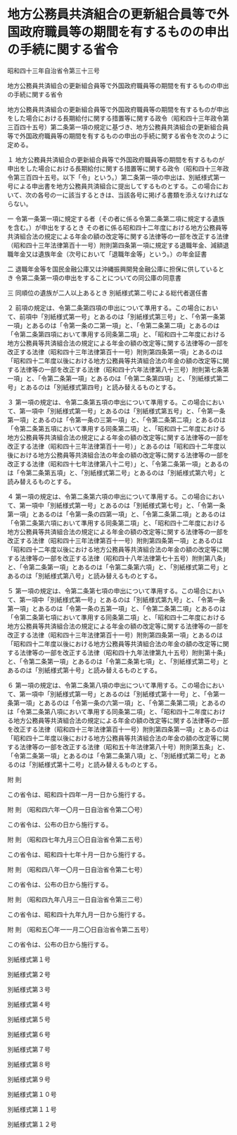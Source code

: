 # 地方公務員共済組合の更新組合員等で外国政府職員等の期間を有するものの申出の手続に関する省令

昭和四十三年自治省令第三十三号

地方公務員共済組合の更新組合員等で外国政府職員等の期間を有するものの申出の手続に関する省令

地方公務員共済組合の更新組合員等で外国政府職員等の期間を有するものが申出をした場合における長期給付に関する措置等に関する政令（昭和四十三年政令第三百四十五号）第二条第一項の規定に基づき、地方公務員共済組合の更新組合員等で外国政府職員等の期間を有するものの申出の手続に関する省令を次のように定める。

１ 地方公務員共済組合の更新組合員等で外国政府職員等の期間を有するものが申出をした場合における長期給付に関する措置等に関する政令（昭和四十三年政令第三百四十五号。以下「令」という。）第二条第一項の申出は、別紙様式第一号による申出書を地方公務員共済組合に提出してするものとする。この場合において、次の各号の一に該当するときは、当該各号に掲げる書類を添えなければならない。

一 令第一条第一項に規定する者（その者に係る令第二条第二項に規定する遺族を含む。）が申出をするとき その者に係る昭和四十二年度における地方公務員等共済組合法の規定による年金の額の改定等に関する法律等の一部を改正する法律（昭和四十三年法律第百十一号）附則第四条第一項に規定する退職年金、減額退職年金又は遺族年金（次号において「退職年金等」という。）の年金証書

二 退職年金等を国民金融公庫又は沖縄振興開発金融公庫に担保に供しているとき 令第二条第一項の申出をすることについての同公庫の同意書

三 同順位の遺族が二人以上あるとき 別紙様式第二号による総代者選任書

２ 前項の規定は、令第二条第四項の申出について準用する。この場合において、前項中「別紙様式第一号」とあるのは「別紙様式第三号」と、「令第一条第一項」とあるのは「令第一条の二第一項」と、「令第二条第二項」とあるのは「令第二条第四項において準用する同条第二項」と、「昭和四十二年度における地方公務員等共済組合法の規定による年金の額の改定等に関する法律等の一部を改正する法律（昭和四十三年法律第百十一号）附則第四条第一項」とあるのは「昭和四十二年度以後における地方公務員等共済組合法の年金の額の改定等に関する法律等の一部を改正する法律（昭和四十六年法律第八十三号）附則第七条第一項」と、「令第二条第一項」とあるのは「令第二条第四項」と、「別紙様式第二号」とあるのは「別紙様式第四号」と読み替えるものとする。

３ 第一項の規定は、令第二条第五項の申出について準用する。この場合において、第一項中「別紙様式第一号」とあるのは「別紙様式第五号」と、「令第一条第一項」とあるのは「令第一条の三第一項」と、「令第二条第二項」とあるのは「令第二条第五項において準用する同条第二項」と、「昭和四十二年度における地方公務員等共済組合法の規定による年金の額の改定等に関する法律等の一部を改正する法律（昭和四十三年法律第百十一号）」とあるのは「昭和四十二年度以後における地方公務員等共済組合法の年金の額の改定等に関する法律等の一部を改正する法律（昭和四十七年法律第八十二号）」と、「令第二条第一項」とあるのは「令第二条第五項」と、「別紙様式第二号」とあるのは「別紙様式第六号」と読み替えるものとする。

４ 第一項の規定は、令第二条第六項の申出について準用する。この場合において、第一項中「別紙様式第一号」とあるのは「別紙様式第七号」と、「令第一条第一項」とあるのは「令第一条の四第一項」と、「令第二条第二項」とあるのは「令第二条第六項において準用する同条第二項」と、「昭和四十二年度における地方公務員等共済組合法の規定による年金の額の改定等に関する法律等の一部を改正する法律（昭和四十三年法律第百十一号）附則第四条第一項」とあるのは「昭和四十二年度以後における地方公務員等共済組合法の年金の額の改定等に関する法律等の一部を改正する法律（昭和四十八年法律第七十五号）附則第八条」と、「令第二条第一項」とあるのは「令第二条第六項」と、「別紙様式第二号」とあるのは「別紙様式第八号」と読み替えるものとする。

５ 第一項の規定は、令第二条第七項の申出について準用する。この場合において、第一項中「別紙様式第一号」とあるのは「別紙様式第九号」と、「令第一条第一項」とあるのは「令第一条の五第一項」と、「令第二条第二項」とあるのは「令第二条第七項において準用する同条第二項」と、「昭和四十二年度における地方公務員等共済組合法の規定による年金の額の改定等に関する法律等の一部を改正する法律（昭和四十三年法律第百十一号）附則第四条第一項」とあるのは「昭和四十二年度以後における地方公務員等共済組合法の年金の額の改定等に関する法律等の一部を改正する法律（昭和四十九年法律第九十五号）附則第十条」と、「令第二条第一項」とあるのは「令第二条第七項」と、「別紙様式第二号」とあるのは「別紙様式第十号」と読み替えるものとする。

６ 第一項の規定は、令第二条第八項の申出について準用する。この場合において、第一項中「別紙様式第一号」とあるのは「別紙様式第十一号」と、「令第一条第一項」とあるのは「令第一条の六第一項」と、「令第二条第二項」とあるのは「令第二条第八項において準用する同条第二項」と、「昭和四十二年度における地方公務員等共済組合法の規定による年金の額の改定等に関する法律等の一部を改正する法律（昭和四十三年法律第百十一号）附則第四条第一項」とあるのは「昭和四十二年度以後における地方公務員等共済組合法の年金の額の改定等に関する法律等の一部を改正する法律（昭和五十年法律第八十号）附則第五条」と、「令第二条第一項」とあるのは「令第二条第八項」と、「別紙様式第二号」とあるのは「別紙様式第十二号」と読み替えるものとする。

附 則

この省令は、昭和四十四年一月一日から施行する。

附 則 （昭和四六年一〇月一日自治省令第二〇号）

この省令は、公布の日から施行する。

附 則 （昭和四七年九月三〇日自治省令第二五号）

この省令は、昭和四十七年十月一日から施行する。

附 則 （昭和四八年一〇月一日自治省令第二七号）

この省令は、公布の日から施行する。

附 則 （昭和四九年八月三一日自治省令第三二号）

この省令は、昭和四十九年九月一日から施行する。

附 則 （昭和五〇年一一月二〇日自治省令第二五号）

この省令は、公布の日から施行する。

別紙様式第１号

[](/./pict/S43F04301000033-001.pdf)

別紙様式第２号

[](/./pict/S43F04301000033-002.pdf)

別紙様式第３号

[](/./pict/S43F04301000033-003.pdf)

別紙様式第４号

[](/./pict/S43F04301000033-004.pdf)

別紙様式第５号

[](/./pict/S43F04301000033-005.pdf)

別紙様式第６号

[](/./pict/S43F04301000033-006.pdf)

別紙様式第７号

[](/./pict/S43F04301000033-007.pdf)

別紙様式第８号

[](/./pict/S43F04301000033-008.pdf)

別紙様式第９号

[](/./pict/S43F04301000033-009.pdf)

別紙様式第１０号

[](/./pict/S43F04301000033-010.pdf)

別紙様式第１１号

[](/./pict/S43F04301000033-011.pdf)

別紙様式第１２号

[](/./pict/S43F04301000033-012.pdf)
